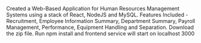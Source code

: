 Created a Web-Based Application for Human Resources Management Systems using a stack of React, NodeJS and MySQL. 
Features Included - Recruitment, Employee Information Summary, Department Summary, Payroll Management, Performance, Equipment Handling and Separation. 
Download the zip file. Run npm install and frontend service will start on localhost 3000
